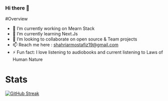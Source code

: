 ### Hi there 👋




#Overview

- 🔭 I’m currently working on Mearn Stack
- 🌱 I’m currently learning Next.Js
- 👯 I’m looking to collaborate on open source & Team projects 
- 📫 Reach me here : shahriarmostafiz19@gmail.com
- ⚡ Fun fact: I love listening to audiobooks and current listening to Laws of Human Nature

# Stats

[![GitHub Streak](https://github-readme-streak-stats.herokuapp.com?user=shahriarmostafiz&theme=tokyonight&card_width=750)](https://git.io/streak-stats)



<!--
**shahriarmostafiz/shahriarmostafiz** is a ✨ _special_ ✨ repository because its `README.md` (this file) appears on your GitHub profile.

Here are some ideas to get you started:

- 🔭 I’m currently working on ...
- 🌱 I’m currently learning ...
- 👯 I’m looking to collaborate on ...
- 🤔 I’m looking for help with ...
- 💬 Ask me about ...
- 📫 How to reach me: ...
- 😄 Pronouns: ...
- ⚡ Fun fact: ...
-->
